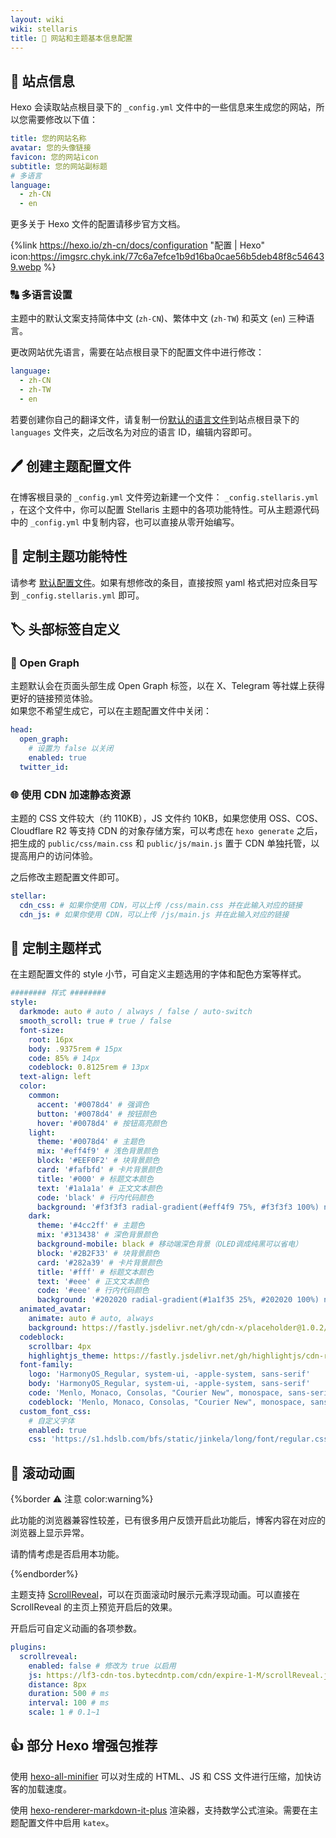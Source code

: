 ```yaml
---
layout: wiki
wiki: stellaris
title: 🔧 网站和主题基本信息配置
---
```


## 🔢 站点信息

Hexo 会读取站点根目录下的 `_config.yml` 文件中的一些信息来生成您的网站，所以您需要修改以下值：

```yaml blog/_config.yml
title: 您的网站名称
avatar: 您的头像链接
favicon: 您的网站icon
subtitle: 您的网站副标题
# 多语言
language:
  - zh-CN
  - en
```

更多关于 Hexo 文件的配置请移步官方文档。

{%link https://hexo.io/zh-cn/docs/configuration "配置 | Hexo" icon:https://imgsrc.chyk.ink/77c6a7efce1b9d16ba0cae56b5deb48f8c546439.webp %}

### 🔠 多语言设置

主题中的默认文案支持简体中文 (`zh-CN`)、繁体中文 (`zh-TW`) 和英文 (`en`) 三种语言。

更改网站优先语言，需要在站点根目录下的配置文件中进行修改：

```yaml blog/_config.yml
language:
  - zh-CN
  - zh-TW
  - en
```

若要创建你自己的翻译文件，请复制一份[默认的语言文件](https://github.com/chiyuki0325/hexo-theme-stellaris/tree/main/languages)到站点根目录下的 `languages` 文件夹，之后改名为对应的语言 ID，编辑内容即可。

## 🖊️ 创建主题配置文件

在博客根目录的 `_config.yml` 文件旁边新建一个文件： `_config.stellaris.yml` ，在这个文件中，你可以配置 Stellaris 主题中的各项功能特性。可从主题源代码中的 `_config.yml` 中复制内容，也可以直接从零开始编写。

## 🤚 定制主题功能特性

请参考 [默认配置文件](https://github.com/chiyuki0325/hexo-theme-stellaris/blob/main/_config.yml)。如果有想修改的条目，直接按照 yaml 格式把对应条目写到 `_config.stellaris.yml` 即可。

## 🏷️ 头部标签自定义

### 👀 Open Graph

主题默认会在页面头部生成 Open Graph 标签，以在 X、Telegram 等社媒上获得更好的链接预览体验。  
如果您不希望生成它，可以在主题配置文件中关闭：

```yaml blog/_config.stellaris.yml
head:
  open_graph:
    # 设置为 false 以关闭
    enabled: true
  twitter_id:
```

### 🌐 使用 CDN 加速静态资源

主题的 CSS 文件较大（约 110KB），JS 文件约 10KB，如果您使用 OSS、COS、Cloudflare R2 等支持 CDN 的对象存储方案，可以考虑在 `hexo generate` 之后，把生成的 `public/css/main.css` 和 `public/js/main.js` 置于 CDN 单独托管，以提高用户的访问体验。

之后修改主题配置文件即可。

```yaml blog/_config.stellaris.yml
stellar:
  cdn_css: # 如果你使用 CDN，可以上传 /css/main.css 并在此输入对应的链接
  cdn_js: # 如果你使用 CDN，可以上传 /js/main.js 并在此输入对应的链接
```

## 🎨 定制主题样式

在主题配置文件的 style 小节，可自定义主题选用的字体和配色方案等样式。

```blog/_config.stellaris.yml
######## 样式 ########
style:
  darkmode: auto # auto / always / false / auto-switch
  smooth_scroll: true # true / false
  font-size:
    root: 16px
    body: .9375rem # 15px
    code: 85% # 14px
    codeblock: 0.8125rem # 13px
  text-align: left
  color:
    common:
      accent: '#0078d4' # 强调色
      button: '#0078d4' # 按钮颜色
      hover: '#0078d4' # 按钮高亮颜色
    light:
      theme: '#0078d4' # 主题色
      mix: '#eff4f9' # 浅色背景颜色
      block: '#EEF0F2' # 块背景颜色
      card: '#fafbfd' # 卡片背景颜色
      title: '#000' # 标题文本颜色
      text: '#1a1a1a' # 正文文本颜色
      code: 'black' # 行内代码颜色
      background: '#f3f3f3 radial-gradient(#eff4f9 75%, #f3f3f3 100%) no-repeat fixed' # 网站背景颜色
    dark:
      theme: '#4cc2ff' # 主题色
      mix: '#313438' # 深色背景颜色
      background-mobile: black # 移动端深色背景（OLED调成纯黑可以省电）
      block: '#2B2F33' # 块背景颜色
      card: '#282a39' # 卡片背景颜色
      title: '#fff' # 标题文本颜色
      text: '#eee' # 正文文本颜色
      code: '#eee' # 行内代码颜色
      background: '#202020 radial-gradient(#1a1f35 25%, #202020 100%) no-repeat fixed' # 网站背景颜色
  animated_avatar:
    animate: auto # auto, always
    background: https://fastly.jsdelivr.net/gh/cdn-x/placeholder@1.0.2/avatar/round/rainbow64@3x.webp
  codeblock:
    scrollbar: 4px
    highlightjs_theme: https://fastly.jsdelivr.net/gh/highlightjs/cdn-release@11.5.0/build/styles/atom-one-dark.min.css
  font-family:
    logo: 'HarmonyOS_Regular, system-ui, -apple-system, sans-serif'
    body: 'HarmonyOS_Regular, system-ui, -apple-system, sans-serif'
    code: 'Menlo, Monaco, Consolas, "Courier New", monospace, sans-serif'
    codeblock: 'Menlo, Monaco, Consolas, "Courier New", monospace, sans-serif'
  custom_font_css:
    # 自定义字体
    enabled: true
    css: 'https://s1.hdslb.com/bfs/static/jinkela/long/font/regular.css'
```

## 📜 滚动动画

{%border ⚠️ 注意 color:warning%}

此功能的浏览器兼容性较差，已有很多用户反馈开启此功能后，博客内容在对应的浏览器上显示异常。

请酌情考虑是否启用本功能。

{%endborder%}

主题支持 [ScrollReveal](https://scrollrevealjs.org/)，可以在页面滚动时展示元素浮现动画。可以直接在 ScrollReveal 的主页上预览开启后的效果。

开启后可自定义动画的各项参数。

```yaml blog/_config.stellaris.yml
plugins:
  scrollreveal:
    enabled: false # 修改为 true 以启用
    js: https://lf3-cdn-tos.bytecdntp.com/cdn/expire-1-M/scrollReveal.js/4.0.9/scrollreveal.min.js
    distance: 8px
    duration: 500 # ms
    interval: 100 # ms
    scale: 1 # 0.1~1
```

## 👍 部分 Hexo 增强包推荐

使用 [hexo-all-minifier](https://github.com/chenzhutian/hexo-all-minifier) 可以对生成的 HTML、JS 和 CSS 文件进行压缩，加快访客的加载速度。

使用 [hexo-renderer-markdown-it-plus](https://github.com/CHENXCHEN/hexo-renderer-markdown-it-plus) 渲染器，支持数学公式渲染。需要在主题配置文件中启用 `katex`。
